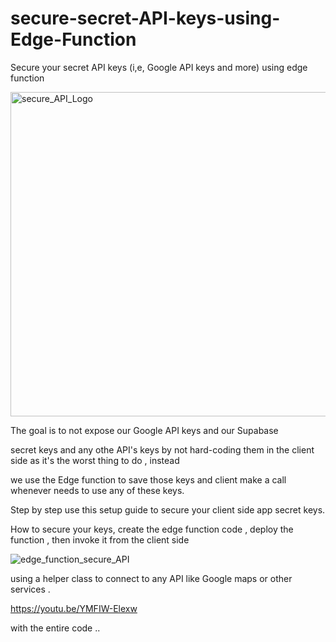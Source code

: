 # secure-secret-API-keys-using-Edge-Function
Secure your secret API keys (i,e, Google API keys and more) using edge function

<img width="920" height="519" alt="secure_API_Logo" src="https://github.com/user-attachments/assets/0b9f98f9-bb30-4ef9-acaf-87a7d6acd409" />


The goal is to not expose our Google API keys and our Supabase 

secret keys and any othe API's keys by not hard-coding them in the client side as it's the worst thing to do , instead 

we use the Edge function to save those keys and client make a call whenever needs to use any of these keys.  

Step by step use this setup guide to secure your client side app secret keys.

How to secure your keys, create the edge function code , deploy the function , then invoke it from the client side

![edge_function_secure_API](https://github.com/user-attachments/assets/8f69ea04-8de1-47a0-ba35-cfef536a8c8a)


using a helper class to connect to any API like Google maps or other services .

  https://youtu.be/YMFIW-Elexw  

with the entire code ..

